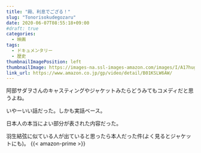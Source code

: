 ```yaml
---
title: "殿、利息でござる！"
slug: "Tonorisokudegozaru"
date: 2020-06-07T08:55:18+09:00
#draft: true
categories:
  - 映画
tags:
  - ドキュメンタリー
  - 歴史
thumbnailImagePosition: left
thumbnailImage: https://images-na.ssl-images-amazon.com/images/I/A17hug3176L._SX600_.jpg
link_url: https://www.amazon.co.jp/gp/video/detail/B01KSLW6AW/
---
```

阿部サダヲさんのキャスティングやジャケットみたらどうみてもコメディだと思うよね。
<!--more-->
いやーいい話だった。しかも実話ベース。

日本人の本当によい部分が表された内容だった。

羽生結弦に似ている人が出ていると思ったら本人だった件(よく見るとジャケットにも)。
{{< amazon-prime >}}

